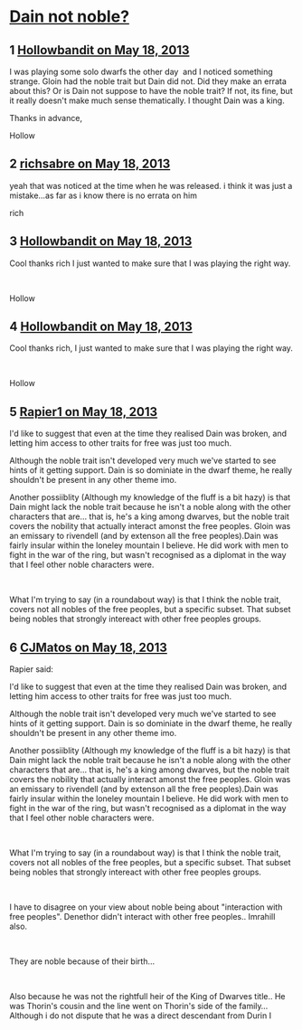 # [Dain not noble?](https://community.fantasyflightgames.com/topic/83995-dain-not-noble/)

## 1 [Hollowbandit on May 18, 2013](https://community.fantasyflightgames.com/topic/83995-dain-not-noble/?do=findComment&comment=796495)

I was playing some solo dwarfs the other day  and I noticed something strange. Gloin had the noble trait but Dain did not. Did they make an errata about this? Or is Dain not suppose to have the noble trait? If not, its fine, but it really doesn't make much sense thematically. I thought Dain was a king.

Thanks in advance,

Hollow 

## 2 [richsabre on May 18, 2013](https://community.fantasyflightgames.com/topic/83995-dain-not-noble/?do=findComment&comment=796498)

yeah that was noticed at the time when he was released. i think it was just a mistake…as far as i know there is no errata on him

rich

## 3 [Hollowbandit on May 18, 2013](https://community.fantasyflightgames.com/topic/83995-dain-not-noble/?do=findComment&comment=796665)

Cool thanks rich I just wanted to make sure that I was playing the right way.

 

Hollow

## 4 [Hollowbandit on May 18, 2013](https://community.fantasyflightgames.com/topic/83995-dain-not-noble/?do=findComment&comment=796666)

Cool thanks rich, I just wanted to make sure that I was playing the right way.

 

Hollow

## 5 [Rapier1 on May 18, 2013](https://community.fantasyflightgames.com/topic/83995-dain-not-noble/?do=findComment&comment=796684)

I'd like to suggest that even at the time they realised Dain was broken, and letting him access to other traits for free was just too much.

Although the noble trait isn't developed very much we've started to see hints of it getting support. Dain is so dominiate in the dwarf theme, he really shouldn't be present in any other theme imo.

Another possiiblity (Although my knowledge of the fluff is a bit hazy) is that Dain might lack the noble trait because he isn't a noble along with the other characters that are… that is, he's a king among dwarves, but the noble trait covers the nobility that actually interact amonst the free peoples. Gloin was an emissary to rivendell (and by extenson all the free peoples).Dain was fairly insular within the loneley mountain I believe. He did work with men to fight in the war of the ring, but wasn't recognised as a diplomat in the way that I feel other noble characters were.

 

What I'm trying to say (in a roundabout way) is that I think the noble trait, covers not all nobles of the free peoples, but a specific subset. That subset being nobles that strongly intereact with other free peoples groups.

## 6 [CJMatos on May 18, 2013](https://community.fantasyflightgames.com/topic/83995-dain-not-noble/?do=findComment&comment=796700)

Rapier said:

I'd like to suggest that even at the time they realised Dain was broken, and letting him access to other traits for free was just too much.

Although the noble trait isn't developed very much we've started to see hints of it getting support. Dain is so dominiate in the dwarf theme, he really shouldn't be present in any other theme imo.

Another possiiblity (Although my knowledge of the fluff is a bit hazy) is that Dain might lack the noble trait because he isn't a noble along with the other characters that are… that is, he's a king among dwarves, but the noble trait covers the nobility that actually interact amonst the free peoples. Gloin was an emissary to rivendell (and by extenson all the free peoples).Dain was fairly insular within the loneley mountain I believe. He did work with men to fight in the war of the ring, but wasn't recognised as a diplomat in the way that I feel other noble characters were.

 

What I'm trying to say (in a roundabout way) is that I think the noble trait, covers not all nobles of the free peoples, but a specific subset. That subset being nobles that strongly intereact with other free peoples groups.



 

I have to disagree on your view about noble being about "interaction with free peoples". Denethor didn't interact with other free peoples.. Imrahill also. 

 

They are noble because of their birth…

 

Also because he was not the rightfull heir of the King of Dwarves title.. He was Thorin's cousin and the line went on Thorin's side of the family… Although i do not dispute that he was a direct descendant from Durin I

